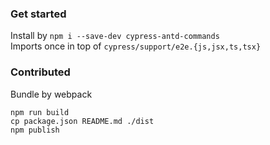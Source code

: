 ### Get started
Install by `npm i --save-dev cypress-antd-commands` <br>
Imports once in top of `cypress/support/e2e.{js,jsx,ts,tsx}`
### Contributed
Bundle by webpack
```
npm run build
cp package.json README.md ./dist
npm publish
```